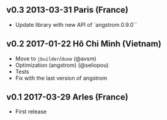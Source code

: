 v0.3 2013-03-31 Paris (France)
------------------------------

- Update library with new API of `angstrom.0.9.0``

v0.2 2017-01-22 Hô Chi Minh (Vietnam)
---------------------------------

- Move to `jbuilder`/`dune` (@avsm)
- Optimization (angstrom) (@seliopou)
- Tests
- Fix with the last version of angstrom


v0.1 2017-03-29 Arles (France)
---------------------------------

- First release
